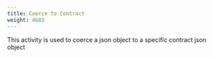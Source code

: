 ```yaml
---
title: Coerce to Contract
weight: 4603
---
```


This activity is used to coerce a json object to a specific contract json object